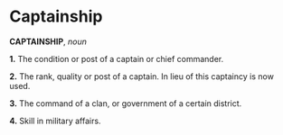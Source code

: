 # Captainship

**CAPTAINSHIP**, _noun_

**1.** The condition or post of a captain or chief commander.

**2.** The rank, quality or post of a captain. In lieu of this captaincy is now used.

**3.** The command of a clan, or government of a certain district.

**4.** Skill in military affairs.